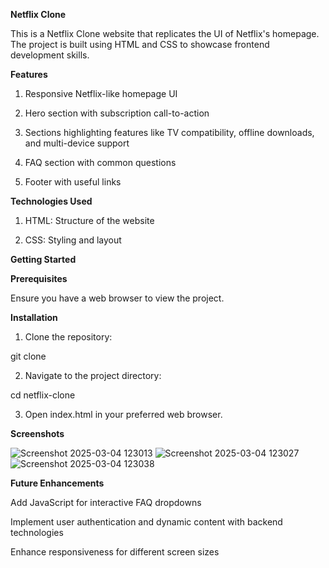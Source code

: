 ****Netflix Clone****

This is a Netflix Clone website that replicates the UI of Netflix's homepage. The project is built using HTML and CSS to showcase frontend development skills.

**Features**

1. Responsive Netflix-like homepage UI

2. Hero section with subscription call-to-action

3. Sections highlighting features like TV compatibility, offline downloads, and multi-device support

4. FAQ section with common questions

5. Footer with useful links

**Technologies Used**

1. HTML: Structure of the website

2. CSS: Styling and layout

**Getting Started**

**Prerequisites**

Ensure you have a web browser to view the project.

**Installation**

1. Clone the repository:

git clone 

2. Navigate to the project directory:

cd netflix-clone

3. Open index.html in your preferred web browser.

**Screenshots**

![Screenshot 2025-03-04 123013](https://github.com/user-attachments/assets/cb3cfd17-4cfd-4ef7-8d06-31201d914e16)
![Screenshot 2025-03-04 123027](https://github.com/user-attachments/assets/cfd82e29-6775-4e07-afcb-937710fd01bb)
![Screenshot 2025-03-04 123038](https://github.com/user-attachments/assets/aeb08ef7-f332-4af7-b7fa-15fcd38e3036)


**Future Enhancements**

Add JavaScript for interactive FAQ dropdowns

Implement user authentication and dynamic content with backend technologies

Enhance responsiveness for different screen sizes



